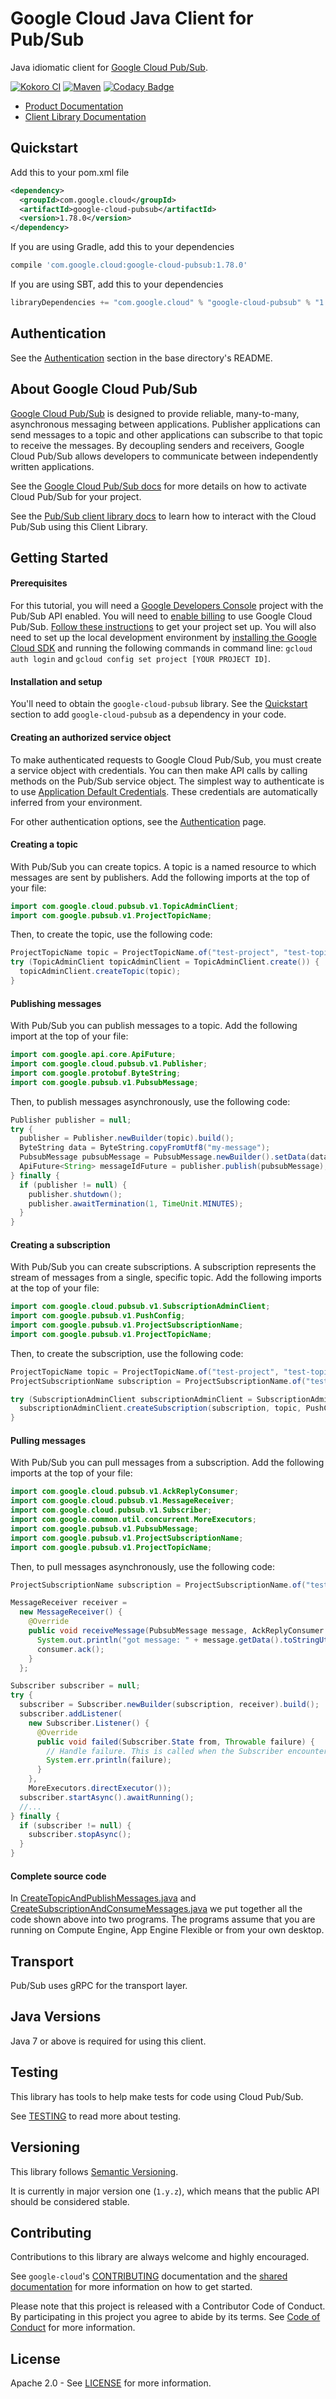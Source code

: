 Google Cloud Java Client for Pub/Sub
====================================

Java idiomatic client for [Google Cloud Pub/Sub][cloud-pubsub].

[![Kokoro CI](http://storage.googleapis.com/cloud-devrel-public/java/badges/google-cloud-java/master.svg)](http://storage.googleapis.com/cloud-devrel-public/java/badges/google-cloud-java/master.html)
[![Maven](https://img.shields.io/maven-central/v/com.google.cloud/google-cloud-pubsub.svg)]( https://img.shields.io/maven-central/v/com.google.cloud/google-cloud-pubsub.svg)
[![Codacy Badge](https://api.codacy.com/project/badge/grade/9da006ad7c3a4fe1abd142e77c003917)](https://www.codacy.com/app/mziccard/google-cloud-java)

- [Product Documentation][pubsub-product-docs]
- [Client Library Documentation][pubsub-client-lib-docs]

Quickstart
----------

[//]: # ({x-version-update-start:google-cloud-pubsub:released})
Add this to your pom.xml file
```xml
<dependency>
  <groupId>com.google.cloud</groupId>
  <artifactId>google-cloud-pubsub</artifactId>
  <version>1.78.0</version>
</dependency>
```
If you are using Gradle, add this to your dependencies
```Groovy
compile 'com.google.cloud:google-cloud-pubsub:1.78.0'
```
If you are using SBT, add this to your dependencies
```Scala
libraryDependencies += "com.google.cloud" % "google-cloud-pubsub" % "1.78.0"
```
[//]: # ({x-version-update-end})

Authentication
--------------

See the [Authentication](https://github.com/googleapis/google-cloud-java#authentication) section in the base directory's README.

About Google Cloud Pub/Sub
--------------------------

[Google Cloud Pub/Sub][cloud-pubsub] is designed to provide reliable,
many-to-many, asynchronous messaging between applications. Publisher
applications can send messages to a topic and other applications can
subscribe to that topic to receive the messages. By decoupling senders and
receivers, Google Cloud Pub/Sub allows developers to communicate between
independently written applications.

See the [Google Cloud Pub/Sub docs][cloud-pubsub-quickstart] for more details on how to activate
Cloud Pub/Sub for your project.

See the [Pub/Sub client library docs][pubsub-client-lib-docs] to learn how to interact with the
Cloud Pub/Sub using this Client Library.

Getting Started
---------------
#### Prerequisites
For this tutorial, you will need a
[Google Developers Console](https://console.developers.google.com/) project with the Pub/Sub API
enabled. You will need to [enable billing](https://support.google.com/cloud/answer/6158867?hl=en) to
use Google Cloud Pub/Sub.
[Follow these instructions](https://cloud.google.com/resource-manager/docs/creating-managing-projects) to get your
project set up. You will also need to set up the local development environment by [installing the
Google Cloud SDK](https://cloud.google.com/sdk/) and running the following commands in command line:
`gcloud auth login` and `gcloud config set project [YOUR PROJECT ID]`.

#### Installation and setup
You'll need to obtain the `google-cloud-pubsub` library.  See the [Quickstart](#quickstart) section
to add `google-cloud-pubsub` as a dependency in your code.

#### Creating an authorized service object
To make authenticated requests to Google Cloud Pub/Sub, you must create a service object with
credentials. You can then make API calls by calling methods on the Pub/Sub service object. The
simplest way to authenticate is to use
[Application Default Credentials](https://developers.google.com/identity/protocols/application-default-credentials).
These credentials are automatically inferred from your environment.

For other authentication options, see the
[Authentication](https://github.com/googleapis/google-cloud-java#authentication) page.

#### Creating a topic
With Pub/Sub you can create topics. A topic is a named resource to which messages are sent by
publishers. Add the following imports at the top of your file:

```java
import com.google.cloud.pubsub.v1.TopicAdminClient;
import com.google.pubsub.v1.ProjectTopicName;
```
Then, to create the topic, use the following code:

```java
ProjectTopicName topic = ProjectTopicName.of("test-project", "test-topic");
try (TopicAdminClient topicAdminClient = TopicAdminClient.create()) {
  topicAdminClient.createTopic(topic);
}
```

#### Publishing messages
With Pub/Sub you can publish messages to a topic. Add the following import at the top of your file:

```java
import com.google.api.core.ApiFuture;
import com.google.cloud.pubsub.v1.Publisher;
import com.google.protobuf.ByteString;
import com.google.pubsub.v1.PubsubMessage;
```
Then, to publish messages asynchronously, use the following code:

```java
Publisher publisher = null;
try {
  publisher = Publisher.newBuilder(topic).build();
  ByteString data = ByteString.copyFromUtf8("my-message");
  PubsubMessage pubsubMessage = PubsubMessage.newBuilder().setData(data).build();
  ApiFuture<String> messageIdFuture = publisher.publish(pubsubMessage);
} finally {
  if (publisher != null) {
    publisher.shutdown();
    publisher.awaitTermination(1, TimeUnit.MINUTES);
  }
}
```

#### Creating a subscription
With Pub/Sub you can create subscriptions. A subscription represents the stream of messages from a
single, specific topic. Add the following imports at the top of your file:

```java
import com.google.cloud.pubsub.v1.SubscriptionAdminClient;
import com.google.pubsub.v1.PushConfig;
import com.google.pubsub.v1.ProjectSubscriptionName;
import com.google.pubsub.v1.ProjectTopicName;
```
Then, to create the subscription, use the following code:

```java
ProjectTopicName topic = ProjectTopicName.of("test-project", "test-topic");
ProjectSubscriptionName subscription = ProjectSubscriptionName.of("test-project", "test-subscription");

try (SubscriptionAdminClient subscriptionAdminClient = SubscriptionAdminClient.create()) {
  subscriptionAdminClient.createSubscription(subscription, topic, PushConfig.getDefaultInstance(), 0);
}
```

#### Pulling messages
With Pub/Sub you can pull messages from a subscription. Add the following imports at the top of your
file:

```java
import com.google.cloud.pubsub.v1.AckReplyConsumer;
import com.google.cloud.pubsub.v1.MessageReceiver;
import com.google.cloud.pubsub.v1.Subscriber;
import com.google.common.util.concurrent.MoreExecutors;
import com.google.pubsub.v1.PubsubMessage;
import com.google.pubsub.v1.ProjectSubscriptionName;
import com.google.pubsub.v1.ProjectTopicName;
```
Then, to pull messages asynchronously, use the following code:

```java
ProjectSubscriptionName subscription = ProjectSubscriptionName.of("test-project", "test-subscription");

MessageReceiver receiver =
  new MessageReceiver() {
    @Override
    public void receiveMessage(PubsubMessage message, AckReplyConsumer consumer) {
      System.out.println("got message: " + message.getData().toStringUtf8());
      consumer.ack();
    }
  };

Subscriber subscriber = null;
try {
  subscriber = Subscriber.newBuilder(subscription, receiver).build();
  subscriber.addListener(
    new Subscriber.Listener() {
      @Override
      public void failed(Subscriber.State from, Throwable failure) {
        // Handle failure. This is called when the Subscriber encountered a fatal error and is shutting down.
        System.err.println(failure);
      }
    },
    MoreExecutors.directExecutor());
  subscriber.startAsync().awaitRunning();
  //...
} finally {
  if (subscriber != null) {
    subscriber.stopAsync();
  }
}
```
#### Complete source code

In [CreateTopicAndPublishMessages.java](../../google-cloud-examples/src/main/java/com/google/cloud/examples/pubsub/snippets/CreateTopicAndPublishMessages.java) and [CreateSubscriptionAndConsumeMessages.java](../../google-cloud-examples/src/main/java/com/google/cloud/examples/pubsub/snippets/CreateSubscriptionAndConsumeMessages.java) we put together all the code shown above into two programs. The programs assume that you are running on Compute Engine, App Engine Flexible or from your own desktop.

Transport
---------
Pub/Sub uses gRPC for the transport layer.

Java Versions
-------------

Java 7 or above is required for using this client.

Testing
-------

This library has tools to help make tests for code using Cloud Pub/Sub.

See [TESTING] to read more about testing.

Versioning
----------

This library follows [Semantic Versioning](http://semver.org/).

It is currently in major version one (``1.y.z``), which means that the public API should be considered stable.

Contributing
------------

Contributions to this library are always welcome and highly encouraged.

See `google-cloud`'s [CONTRIBUTING] documentation and the [shared documentation](https://github.com/googleapis/google-cloud-common/blob/master/contributing/readme.md#how-to-contribute-to-gcloud) for more information on how to get started.

Please note that this project is released with a Contributor Code of Conduct. By participating in this project you agree to abide by its terms. See [Code of Conduct][code-of-conduct] for more information.

License
-------

Apache 2.0 - See [LICENSE] for more information.


[CONTRIBUTING]:https://github.com/googleapis/google-cloud-java/blob/master/CONTRIBUTING.md
[code-of-conduct]:https://github.com/googleapis/google-cloud-java/blob/master/CODE_OF_CONDUCT.md#contributor-code-of-conduct
[LICENSE]: https://github.com/googleapis/google-cloud-java/blob/master/LICENSE
[TESTING]: https://github.com/googleapis/google-cloud-java/blob/master/TESTING.md#testing-code-that-uses-pubsub

[cloud-pubsub]: https://cloud.google.com/pubsub/
[cloud-pubsub-quickstart]: https://cloud.google.com/pubsub/quickstart-console#before-you-begin
[pubsub-product-docs]: https://cloud.google.com/pubsub/docs/
[pubsub-client-lib-docs]: https://googleapis.github.io/google-cloud-java/google-cloud-clients/apidocs/index.html?com/google/cloud/pubsub/v1/package-summary.html
